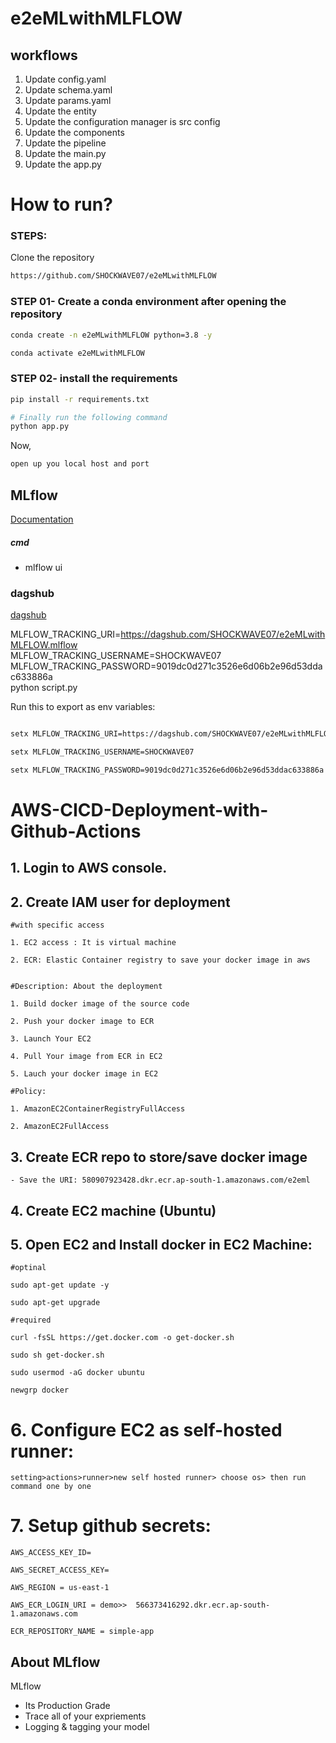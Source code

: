 # e2eMLwithMLFLOW

## workflows

1. Update config.yaml
2. Update schema.yaml
3. Update params.yaml
4. Update the entity
5. Update the configuration manager is src config
6. Update the components
7. Update the pipeline
8. Update the main.py
9. Update the app.py 


# How to run?
### STEPS:

Clone the repository

```bash
https://github.com/SHOCKWAVE07/e2eMLwithMLFLOW
```
### STEP 01- Create a conda environment after opening the repository

```bash
conda create -n e2eMLwithMLFLOW python=3.8 -y
```

```bash
conda activate e2eMLwithMLFLOW
```


### STEP 02- install the requirements
```bash
pip install -r requirements.txt
```


```bash
# Finally run the following command
python app.py
```

Now,
```bash
open up you local host and port
```



## MLflow

[Documentation](https://mlflow.org/docs/latest/index.html)


##### cmd
- mlflow ui

### dagshub
[dagshub](https://dagshub.com/)

MLFLOW_TRACKING_URI=https://dagshub.com/SHOCKWAVE07/e2eMLwithMLFLOW.mlflow \
MLFLOW_TRACKING_USERNAME=SHOCKWAVE07 \
MLFLOW_TRACKING_PASSWORD=9019dc0d271c3526e6d06b2e96d53ddac633886a \
python script.py

Run this to export as env variables:

```bash

setx MLFLOW_TRACKING_URI=https://dagshub.com/SHOCKWAVE07/e2eMLwithMLFLOW.mlflow

setx MLFLOW_TRACKING_USERNAME=SHOCKWAVE07

setx MLFLOW_TRACKING_PASSWORD=9019dc0d271c3526e6d06b2e96d53ddac633886a

```



# AWS-CICD-Deployment-with-Github-Actions

## 1. Login to AWS console.

## 2. Create IAM user for deployment

	#with specific access

	1. EC2 access : It is virtual machine

	2. ECR: Elastic Container registry to save your docker image in aws


	#Description: About the deployment

	1. Build docker image of the source code

	2. Push your docker image to ECR

	3. Launch Your EC2 

	4. Pull Your image from ECR in EC2

	5. Lauch your docker image in EC2

	#Policy:

	1. AmazonEC2ContainerRegistryFullAccess

	2. AmazonEC2FullAccess

	
## 3. Create ECR repo to store/save docker image
    - Save the URI: 580907923428.dkr.ecr.ap-south-1.amazonaws.com/e2eml
	

	
## 4. Create EC2 machine (Ubuntu) 

## 5. Open EC2 and Install docker in EC2 Machine:
	
	
	#optinal

	sudo apt-get update -y

	sudo apt-get upgrade
	
	#required

	curl -fsSL https://get.docker.com -o get-docker.sh

	sudo sh get-docker.sh

	sudo usermod -aG docker ubuntu

	newgrp docker
	
# 6. Configure EC2 as self-hosted runner:
    setting>actions>runner>new self hosted runner> choose os> then run command one by one


# 7. Setup github secrets:

    AWS_ACCESS_KEY_ID=

    AWS_SECRET_ACCESS_KEY=

    AWS_REGION = us-east-1

    AWS_ECR_LOGIN_URI = demo>>  566373416292.dkr.ecr.ap-south-1.amazonaws.com

    ECR_REPOSITORY_NAME = simple-app




## About MLflow 
MLflow

 - Its Production Grade
 - Trace all of your expriements
 - Logging & tagging your model



